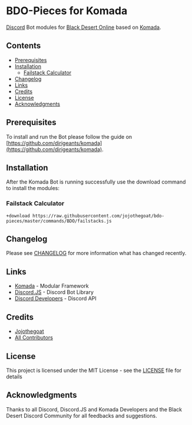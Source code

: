 # BDO-Pieces for Komada

[Discord](https://discordapp.com/) Bot modules for [Black Desert Online](https://www.blackdesertonline.com/) based on [Komada](https://github.com/dirigeants/komada).

## Contents

- [Prerequisites](#prerequisites)
- [Installation](#installation)
  - [Failstack Calculator](#failstack-calculator)
- [Changelog](#changelog)
- [Links](#links)
- [Credits](#credits)
- [License](#license)
- [Acknowledgments](#acknowledgments)

## Prerequisites

To install and run the Bot please follow the guide on [https://github.com/dirigeants/komada](https://github.com/dirigeants/komada).

## Installation

After the Komada Bot is running successfully use the download command to install the modules:

### Failstack Calculator
``+download https://raw.githubusercontent.com/jojothegoat/bdo-pieces/master/commands/BDO/failstacks.js``

## Changelog

Please see [CHANGELOG](CHANGELOG.md) for more information what has changed recently.

## Links

* [Komada](https://github.com/dirigeants/komada/) - Modular Framework
* [Discord.JS](https://github.com/hydrabolt/discord.js/) - Discord Bot Library
* [Discord Developers](https://discordapp.com/developers/docs/intro) - Discord API

## Credits

- [Jojothegoat](https://github.com/jojothegoat)
- [All Contributors](../../contributors)

## License

This project is licensed under the MIT License - see the [LICENSE](LICENSE) file for details

## Acknowledgments

Thanks to all Discord, Discord.JS and Komada Developers and the Black Desert Discord Community for all feedbacks and suggestions.
